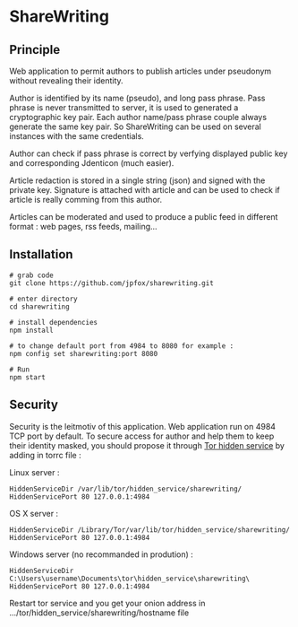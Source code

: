 # ShareWriting

## Principle

Web application to permit authors to publish articles under pseudonym without revealing their identity.

Author is identified by its name (pseudo), and long pass phrase.
Pass phrase is never transmitted to server, it is used to generated a cryptographic key pair.
Each author name/pass phrase couple always generate the same key pair.
So ShareWriting can be used on several instances with the same credentials.

Author can check if pass phrase is correct by verfying displayed public key and corresponding Jdenticon (much easier).

Article redaction is stored in a single string (json) and signed with the private key.
Signature is attached with article and can be used to check if article is really comming from this author.

Articles can be moderated and used to produce a public feed in different format : web pages, rss feeds, mailing...

## Installation

    # grab code
    git clone https://github.com/jpfox/sharewriting.git
    
    # enter directory
    cd sharewriting
    
    # install dependencies
    npm install
    
    # to change default port from 4984 to 8080 for example :
    npm config set sharewriting:port 8080
    
    # Run
    npm start


## Security

Security is the leitmotiv of this application. Web application run on 4984 TCP port by default.
To secure access for author and help them to keep their identity masked, you should propose it through [Tor hidden service](https://www.torproject.org/docs/hidden-services.html.en) by adding in torrc file :

Linux server :

    HiddenServiceDir /var/lib/tor/hidden_service/sharewriting/
    HiddenServicePort 80 127.0.0.1:4984

OS X server :

    HiddenServiceDir /Library/Tor/var/lib/tor/hidden_service/sharewriting/
    HiddenServicePort 80 127.0.0.1:4984

Windows server (no recommanded in prodution) :

    HiddenServiceDir C:\Users\username\Documents\tor\hidden_service\sharewriting\
    HiddenServicePort 80 127.0.0.1:4984

Restart tor service and you get your onion address in .../tor/hidden_service/sharewriting/hostname file
